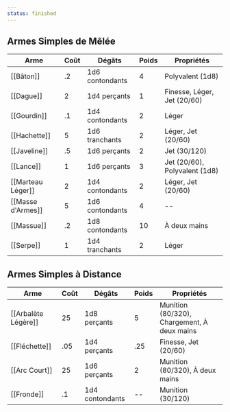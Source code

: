 ```yaml
---
status: finished
---
```

## Armes Simples de Mêlée

| Arme              | Coût | Dégâts          | Poids | Propriétés                    |
| ----------------- | ---- | --------------- | ----- | ----------------------------- |
| [[Bâton]]         | .2   | 1d6 contondants | 4     | Polyvalent (1d8)              |
| [[Dague]]         | 2    | 1d4 perçants    | 1     | Finesse, Léger, Jet (20/60)   |
| [[Gourdin]]       | .1   | 1d4 contondants | 2     | Léger                         |
| [[Hachette]]      | 5    | 1d6 tranchants  | 2     | Léger, Jet (20/60)            |
| [[Javeline]]      | .5   | 1d6 perçants    | 2     | Jet (30/120)                  |
| [[Lance]]         | 1    | 1d6 perçants    | 3     | Jet (20/60), Polyvalent (1d8) |
| [[Marteau Léger]] | 2    | 1d4 contondants | 2     | Léger, Jet (20/60)            |
| [[Masse d'Armes]] | 5    | 1d6 contondants | 4     | --                            |
| [[Massue]]        | .2   | 1d8 contondants | 10    | À deux mains                  |
| [[Serpe]]         | 1    | 1d4 tranchants  | 2     | Léger                         |


## Armes Simples à Distance

| Arme                | Coût | Dégâts          | Poids | Propriétés                                  |
| ------------------- | ---- | --------------- | ----- | ------------------------------------------- |
| [[Arbalète Légère]] | 25   | 1d8 perçants    | 5     | Munition (80/320), Chargement, À deux mains |
| [[Fléchette]]       | .05  | 1d4 perçants    | .25   | Finesse, Jet (20/60)                        |
| [[Arc Court]]       | 25   | 1d6 perçants    | 2     | Munition (80/320), À deux mains             |
| [[Fronde]]          | .1   | 1d4 contondants | --    | Munition (30/120)                           |


